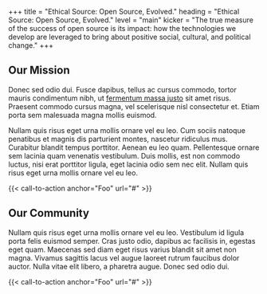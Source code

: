 +++
title = "Ethical Source: Open Source, Evolved."
heading = "Ethical Source: Open Source, Evolved."
level = "main"
kicker = "The true measure of the success of open source is its impact: how the technologies we develop are leveraged to bring about positive social, cultural, and political change."
+++

## Our Mission

Donec sed odio dui. Fusce dapibus, tellus ac cursus commodo, tortor mauris condimentum nibh, ut [fermentum massa justo]("#") sit amet risus. Praesent commodo cursus magna, vel scelerisque nisl consectetur et. Etiam porta sem malesuada magna mollis euismod.

Nullam quis risus eget urna mollis ornare vel eu leo. Cum sociis natoque penatibus et magnis dis parturient montes, nascetur ridiculus mus. Curabitur blandit tempus porttitor. Aenean eu leo quam. Pellentesque ornare sem lacinia quam venenatis vestibulum. Duis mollis, est non commodo luctus, nisi erat porttitor ligula, eget lacinia odio sem nec elit. Nullam quis risus eget urna mollis ornare vel eu leo.

{{< call-to-action anchor="Foo" url="#" >}}

## Our Community

Nullam quis risus eget urna mollis ornare vel eu leo. Vestibulum id ligula porta felis euismod semper. Cras justo odio, dapibus ac facilisis in, egestas eget quam. Maecenas sed diam eget risus varius blandit sit amet non magna. Vivamus sagittis lacus vel augue laoreet rutrum faucibus dolor auctor. Nulla vitae elit libero, a pharetra augue. Donec sed odio dui.

{{< call-to-action anchor="Foo" url="#" >}}
